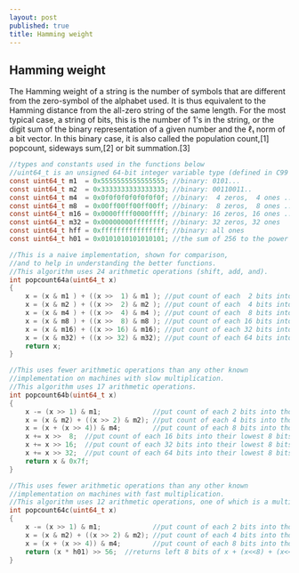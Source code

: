 ```yaml
---
layout: post
published: true
title: Hamming weight
---
```


## Hamming weight

The Hamming weight of a string is the number of symbols that are different from the zero-symbol of the alphabet used.
It is thus equivalent to the Hamming distance from the all-zero string of the same length. For the most typical case, a
string of bits, this is the number of 1's in the string, or the digit sum of the binary representation of a given number
and the ℓ₁ norm of a bit vector. In this binary case, it is also called the population count,[1] popcount, sideways sum,[2]
or bit summation.[3]


```c
//types and constants used in the functions below
//uint64_t is an unsigned 64-bit integer variable type (defined in C99 version of C language)
const uint64_t m1  = 0x5555555555555555; //binary: 0101...
const uint64_t m2  = 0x3333333333333333; //binary: 00110011..
const uint64_t m4  = 0x0f0f0f0f0f0f0f0f; //binary:  4 zeros,  4 ones ...
const uint64_t m8  = 0x00ff00ff00ff00ff; //binary:  8 zeros,  8 ones ...
const uint64_t m16 = 0x0000ffff0000ffff; //binary: 16 zeros, 16 ones ...
const uint64_t m32 = 0x00000000ffffffff; //binary: 32 zeros, 32 ones
const uint64_t hff = 0xffffffffffffffff; //binary: all ones
const uint64_t h01 = 0x0101010101010101; //the sum of 256 to the power of 0,1,2,3...

//This is a naive implementation, shown for comparison,
//and to help in understanding the better functions.
//This algorithm uses 24 arithmetic operations (shift, add, and).
int popcount64a(uint64_t x)
{
    x = (x & m1 ) + ((x >>  1) & m1 ); //put count of each  2 bits into those  2 bits 
    x = (x & m2 ) + ((x >>  2) & m2 ); //put count of each  4 bits into those  4 bits 
    x = (x & m4 ) + ((x >>  4) & m4 ); //put count of each  8 bits into those  8 bits 
    x = (x & m8 ) + ((x >>  8) & m8 ); //put count of each 16 bits into those 16 bits 
    x = (x & m16) + ((x >> 16) & m16); //put count of each 32 bits into those 32 bits 
    x = (x & m32) + ((x >> 32) & m32); //put count of each 64 bits into those 64 bits 
    return x;
}

//This uses fewer arithmetic operations than any other known  
//implementation on machines with slow multiplication.
//This algorithm uses 17 arithmetic operations.
int popcount64b(uint64_t x)
{
    x -= (x >> 1) & m1;             //put count of each 2 bits into those 2 bits
    x = (x & m2) + ((x >> 2) & m2); //put count of each 4 bits into those 4 bits 
    x = (x + (x >> 4)) & m4;        //put count of each 8 bits into those 8 bits 
    x += x >>  8;  //put count of each 16 bits into their lowest 8 bits
    x += x >> 16;  //put count of each 32 bits into their lowest 8 bits
    x += x >> 32;  //put count of each 64 bits into their lowest 8 bits
    return x & 0x7f;
}

//This uses fewer arithmetic operations than any other known  
//implementation on machines with fast multiplication.
//This algorithm uses 12 arithmetic operations, one of which is a multiply.
int popcount64c(uint64_t x)
{
    x -= (x >> 1) & m1;             //put count of each 2 bits into those 2 bits
    x = (x & m2) + ((x >> 2) & m2); //put count of each 4 bits into those 4 bits 
    x = (x + (x >> 4)) & m4;        //put count of each 8 bits into those 8 bits 
    return (x * h01) >> 56;  //returns left 8 bits of x + (x<<8) + (x<<16) + (x<<24) + ... 
}

```
